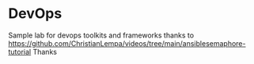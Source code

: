 # DevOps
Sample lab for devops toolkits and frameworks
thanks to https://github.com/ChristianLempa/videos/tree/main/ansiblesemaphore-tutorial
Thanks
